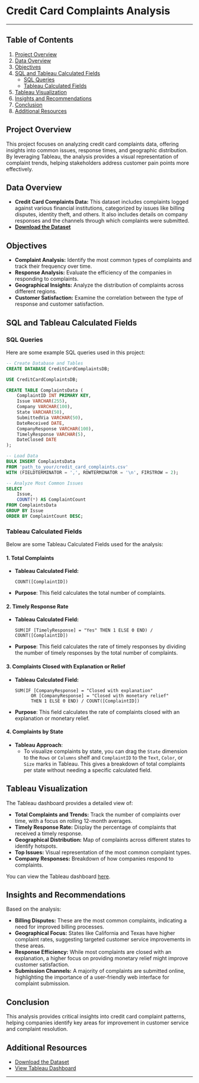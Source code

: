 # Credit Card Complaints Analysis
---
## Table of Contents
1. [Project Overview](#project-overview)
2. [Data Overview](#data-overview)
3. [Objectives](#objectives)
4. [SQL and Tableau Calculated Fields](#sql-and-tableau-calculated-fields)
    - [SQL Queries](#sql-queries)
    - [Tableau Calculated Fields](#tableau-calculated-fields)
5. [Tableau Visualization](#tableau-visualization)
6. [Insights and Recommendations](#insights-and-recommendations)
7. [Conclusion](#conclusion)
8. [Additional Resources](#additional-resources)

## Project Overview
This project focuses on analyzing credit card complaints data, offering insights into common issues, response times, and geographic distribution. By leveraging Tableau, the analysis provides a visual representation of complaint trends, helping stakeholders address customer pain points more effectively.

## Data Overview
- **Credit Card Complaints Data:** This dataset includes complaints logged against various financial institutions, categorized by issues like billing disputes, identity theft, and others. It also includes details on company responses and the channels through which complaints were submitted.
- [**Download the Dataset**](https://public.tableau.com/vizql/v_202422408070112/javascripts/hybrid-window/min/index.html?id=1i5ldomqk%24rfy6-fx-sh-k1-34wbg3&moduleId=view_data)

## Objectives
- **Complaint Analysis:** Identify the most common types of complaints and track their frequency over time.
- **Response Analysis:** Evaluate the efficiency of the companies in responding to complaints.
- **Geographical Insights:** Analyze the distribution of complaints across different regions.
- **Customer Satisfaction:** Examine the correlation between the type of response and customer satisfaction.

## SQL and Tableau Calculated Fields

### SQL Queries
Here are some example SQL queries used in this project:

```sql
-- Create Database and Tables
CREATE DATABASE CreditCardComplaintsDB;

USE CreditCardComplaintsDB;

CREATE TABLE ComplaintsData (
    ComplaintID INT PRIMARY KEY,
    Issue VARCHAR(255),
    Company VARCHAR(100),
    State VARCHAR(50),
    SubmittedVia VARCHAR(50),
    DateReceived DATE,
    CompanyResponse VARCHAR(100),
    TimelyResponse VARCHAR(5),
    DateClosed DATE
);

-- Load Data
BULK INSERT ComplaintsData
FROM 'path_to_your/credit_card_complaints.csv'
WITH (FIELDTERMINATOR = ',', ROWTERMINATOR = '\n', FIRSTROW = 2);

-- Analyze Most Common Issues
SELECT 
    Issue,
    COUNT(*) AS ComplaintCount
FROM ComplaintsData
GROUP BY Issue
ORDER BY ComplaintCount DESC;
```

### Tableau Calculated Fields
Below are some Tableau Calculated Fields used for the analysis:

#### 1. **Total Complaints**
   - **Tableau Calculated Field:**
     ```tableau
     COUNT([ComplaintID])
     ```
   - **Purpose**: This field calculates the total number of complaints.

#### 2. **Timely Response Rate**
   - **Tableau Calculated Field:**
     ```tableau
     SUM(IF [TimelyResponse] = "Yes" THEN 1 ELSE 0 END) / COUNT([ComplaintID])
     ```
   - **Purpose**: This field calculates the rate of timely responses by dividing the number of timely responses by the total number of complaints.

#### 3. **Complaints Closed with Explanation or Relief**
   - **Tableau Calculated Field:**
     ```tableau
     SUM(IF [CompanyResponse] = "Closed with explanation" 
           OR [CompanyResponse] = "Closed with monetary relief" 
           THEN 1 ELSE 0 END) / COUNT([ComplaintID])
     ```
   - **Purpose**: This field calculates the rate of complaints closed with an explanation or monetary relief.

#### 4. **Complaints by State**
   - **Tableau Approach**:
     - To visualize complaints by state, you can drag the `State` dimension to the `Rows` or `Columns` shelf and `ComplaintID` to the `Text`, `Color`, or `Size` marks in Tableau. This gives a breakdown of total complaints per state without needing a specific calculated field.

## Tableau Visualization
The Tableau dashboard provides a detailed view of:

- **Total Complaints and Trends:** Track the number of complaints over time, with a focus on rolling 12-month averages.
- **Timely Response Rate:** Display the percentage of complaints that received a timely response.
- **Geographical Distribution:** Map of complaints across different states to identify hotspots.
- **Top Issues:** Visual representation of the most common complaint types.
- **Company Responses:** Breakdown of how companies respond to complaints.

You can view the Tableau dashboard [here](https://public.tableau.com/app/profile/noe.careme.fouotsa.manfouo/viz/CreditCardComplaints_17220260717800/CreditCardComplaints).

## Insights and Recommendations
Based on the analysis:

- **Billing Disputes:** These are the most common complaints, indicating a need for improved billing processes.
- **Geographical Focus:** States like California and Texas have higher complaint rates, suggesting targeted customer service improvements in these areas.
- **Response Efficiency:** While most complaints are closed with an explanation, a higher focus on providing monetary relief might improve customer satisfaction.
- **Submission Channels:** A majority of complaints are submitted online, highlighting the importance of a user-friendly web interface for complaint submission.

## Conclusion
This analysis provides critical insights into credit card complaint patterns, helping companies identify key areas for improvement in customer service and complaint resolution.

## Additional Resources
- [Download the Dataset](https://public.tableau.com/vizql/v_202422408070112/javascripts/hybrid-window/min/index.html?id=1i5ldomqk%24rfy6-fx-sh-k1-34wbg3&moduleId=view_data)
- [View Tableau Dashboard](https://public.tableau.com/app/profile/noe.careme.fouotsa.manfouo/viz/CreditCardComplaints_17220260717800/CreditCardComplaints)
---
